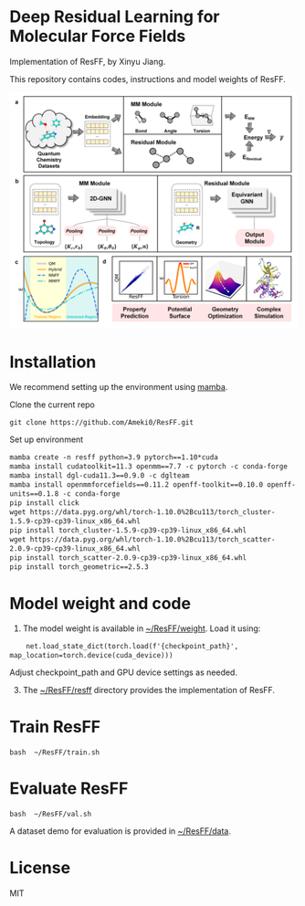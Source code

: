 # Deep Residual Learning for Molecular Force Fields

Implementation of ResFF, by Xinyu Jiang.

This repository contains codes, instructions and model weights of ResFF.

![image.png](https://github.com/Ameki0/ResFF/blob/main/images/Model.png)

# Installation

We recommend setting up the environment using [mamba](https://mamba.readthedocs.io/en/latest/installation/mamba-installation.html).

Clone the current repo

    git clone https://github.com/Ameki0/ResFF.git

Set up environment

    mamba create -n resff python=3.9 pytorch==1.10*cuda
    mamba install cudatoolkit=11.3 openmm==7.7 -c pytorch -c conda-forge
    mamba install dgl-cuda11.3==0.9.0 -c dglteam
    mamba install openmmforcefields==0.11.2 openff-toolkit==0.10.0 openff-units==0.1.8 -c conda-forge
    pip install click
    wget https://data.pyg.org/whl/torch-1.10.0%2Bcu113/torch_cluster-1.5.9-cp39-cp39-linux_x86_64.whl
    pip install torch_cluster-1.5.9-cp39-cp39-linux_x86_64.whl
    wget https://data.pyg.org/whl/torch-1.10.0%2Bcu113/torch_scatter-2.0.9-cp39-cp39-linux_x86_64.whl
    pip install torch_scatter-2.0.9-cp39-cp39-linux_x86_64.whl
    pip install torch_geometric==2.5.3

# Model weight and code

1. The model weight is available in [~/ResFF/weight](https://github.com/Ameki0/ResFF/blob/main/weight). Load it using:

```
    net.load_state_dict(torch.load(f'{checkpoint_path}', map_location=torch.device(cuda_device)))
```

   Adjust checkpoint_path and GPU device settings as needed.

3. The [~/ResFF/resff](https://github.com/Ameki0/ResFF/blob/main/resff) directory provides the implementation of ResFF.

# Train ResFF

    bash  ~/ResFF/train.sh

# Evaluate ResFF

    bash  ~/ResFF/val.sh

A dataset demo for evaluation is provided in [~/ResFF/data](https://github.com/Ameki0/ResFF/blob/main/data).

# License

MIT
